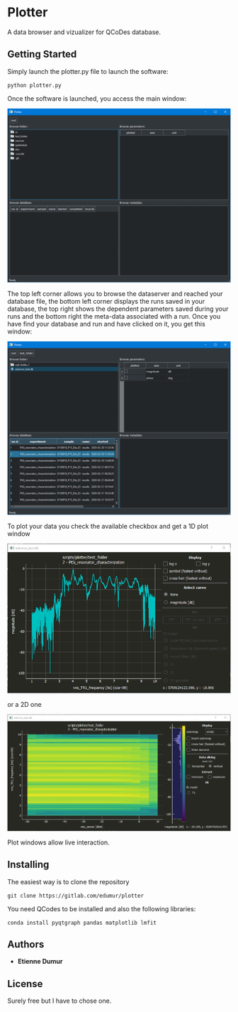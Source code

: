 # Plotter

A data browser and vizualizer for QCoDes database.


## Getting Started

Simply launch the plotter.py file to launch the software:

```
python plotter.py
```

Once the software is launched, you access the main window:

![main 01](doc/main_01.png)

The top left corner allows you to browse the dataserver and reached your database file, the bottom left corner displays the runs saved in your database, the top right shows the dependent parameters saved during your runs and the bottom right the meta-data associated with a run.
Once you have find your database and run and have clicked on it, you get this window:

![main 02](doc/main_02.png)

To plot your data you check the available checkbox and get a 1D plot window

![1D plot](doc/plot_1d_01.png)

or a 2D one

![2D plot](doc/plot_2d_01.png)

Plot windows allow live interaction.


## Installing

The easiest way is to clone the repository

```
git clone https://gitlab.com/edumur/plotter
```

You need QCodes to be installed and also the following libraries:

```
conda install pyqtgraph pandas matplotlib lmfit
```

## Authors

* **Etienne Dumur**


## License

Surely free but I have to chose one.